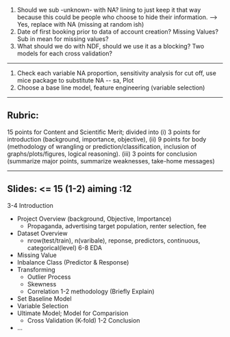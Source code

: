 1. Should we sub -unknown- with NA? lining to just keep it that way because this could be people who choose to hide their information.  --> Yes, replace with NA (missing at random ish)
2. Date of first booking prior to data of account creation? Missing Values? Sub in mean for missing values?
3. What should we do with NDF, should we use it as a blocking? Two models for each cross validation?

________________________________________________________________________

1. Check each variable NA proportion, sensitivity analysis for cut off, use mice package to substitute NA
  -- sa, Plot
2. Choose a base line model, feature engineering (variable selection)
________________________________________________________________________
##  Rubric:

15 points for Content and Scientific Merit; divided into
(i) 3 points for introduction (background, importance, objective),
(ii) 9 points for body (methodology of wrangling or prediction/classification, inclusion of graphs/plots/figures, logical reasoning).
(iii) 3 points for conclusion (summarize major points, summarize weaknesses, take-home messages)

________________________________________________________________________

## Slides: <= 15  (1-2)  aiming :12

3-4 Introduction 
  - Project Overview (background, Objective, Importance)
      - Propaganda, advertising target population, renter selection, fee
  - Dataset Overview
    - nrow(test/train), n(varibale), reponse, predictors, continuous, categorical(level)
6-8 EDA
  - Missing Value
  - Inbalance Class (Predictor & Response)
  - Transforming
    - Outlier Process
    - Skewness
    - Correlation
1-2 methodology (Briefly Explain)
  - Set Baseline Model
  - Variable Selection
  - Ultimate Model; Model for Comparision
    - Cross Validation (K-fold)
1-2 Conclusion
  - ...
    

    

